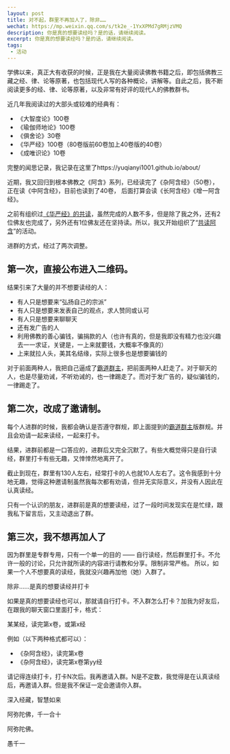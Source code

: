 ```yaml
---
layout: post
title: 对不起，群里不再加人了，除非……
wechat: https://mp.weixin.qq.com/s/tk2e_-1YxXPMd7gRMjzVMQ
description: 你是真的想要读经吗？是的话，请继续阅读。
excerpt: 你是真的想要读经吗？是的话，请继续阅读。
tags:
 - 活动
---
```


学佛以来，真正大有收获的时候，正是我在大量阅读佛教书籍之后，即包括佛教三藏之经、律、论等原著，也包括现代人写的各种概论，讲解等。自此之后，我不断阅读更多的经、律、论等原著，以及非常有好评的现代人的佛教群书。

近几年我阅读过的大部头或较难的经典有：

* 《大智度论》100卷
* 《瑜伽师地论》100卷
* 《俱舍论》30卷
* 《华严经》100卷（80卷版前60卷加上40卷版的40卷）
* 《成唯识论》10卷

完整的闻思记录，我记录在这里了https://yuqianyi1001.github.io/about/ 

近期，我又回归到根本佛教之《阿含》系列，已经读完了《杂阿含经》（50卷），正在读《中阿含经》，目前也读到了40卷，
后面打算会读《长阿含经》《增一阿含经》。

之前有组织过[《华严经》的共读](https://mp.weixin.qq.com/s?__biz=MzkzMDMzNzg3Mw==&mid=2247483977&idx=1&sn=f988db9a66ac16a425e6d0ea17ed356b&scene=21#wechat_redirect)，虽然完成的人数不多，但是除了我之外，还有2位佛友也完成了，另外还有1位佛友还在坚持读。所以，我又开始组织了“[共读阿含](https://mp.weixin.qq.com/s?__biz=MzkzMDMzNzg3Mw==&mid=2247484925&idx=1&sn=c17696ed2c682f207509debe9c9891a8&scene=21#wechat_redirect)”的活动。

进群的方式，经过了两次调整。

## 第一次，直接公布进入二维码。

结果引来了大量的并不想要读经的人：
* 有人只是想要来“弘扬自己的宗派”
* 有人只是想要来发表自己的观点，求人赞同或认可
* 有人只是想要来聊聊天
* 还有发广告的人
* 利用佛教的善心骗钱，骗捐款的人（也许有真的，但是我即没有精力也没兴趣去一一求证，关键是，一上来就要钱，大概率不像真的）
* 上来就拉人头，美其名结缘，实际上很多也是想要骗钱的

对于前面两种人，我把自己逼成了[霸道群主](https://mp.weixin.qq.com/s?__biz=MzkzMDMzNzg3Mw==&mid=2247484958&idx=1&sn=fb0b3cc929b4d3c9bcd6649e6940a577&scene=21#wechat_redirect)，把前面两种人赶走了。对于聊天的人，也是尽量劝诫，不听劝诫的，也一律踢走了。而对于发广告的，疑似骗钱的，一律踢走了。

## 第二次，改成了邀请制。

每个人进群的时候，我都会确认是否遵守群规，即上面提到的[霸道群主](https://mp.weixin.qq.com/s?__biz=MzkzMDMzNzg3Mw==&mid=2247484958&idx=1&sn=fb0b3cc929b4d3c9bcd6649e6940a577&scene=21#wechat_redirect)版群规。并且会劝请一起来读经，一起来打卡。

结果，进群前都是一口答应的，进群后又完全沉默了。有些大概觉得只是自行读经，群里打卡有些无趣，又悻悻然地离开了。

截止到现在，群里有130人左右，经常打卡的人也就10人左右了。这令我感到十分地无趣，觉得这种邀请制虽然我每次都有劝请，但并无实际意义，并没有人因此在认真读经。

只有一个认识的朋友，进群前是真的想要读经，过了一段时间发现实在是忙绿，跟我私下留言后，又主动退出了群。

## 第三次，我不想再加人了

因为群里是专群专用，只有一个单一的目的 —— 自行读经，然后群里打卡。不允许一般的讨论，只允许就所读的内容进行请教和分享。限制非常严格。
所以，如果一个人不想要真的读经，我就没兴趣再加他（她）入群了。

除非……是真的想要读经并打卡

如果是真的想要读经也可以，那就请自行打卡。不入群怎么打卡？加我为好友后，在跟我的聊天窗口里面打卡，格式：

某某经，读完第x卷，或第x经

例如（以下两种格式都可以）：
* 《杂阿含经》，读完第x卷
* 《杂阿含经》，读完第x卷第yy经

请记得连续打卡，打卡N次后。我再邀请入群。N是不定数，我觉得是在认真读经后，再邀请入群。但是我不保证一定会邀请你入群。

深入经藏，智慧如来

阿弥陀佛，千一合十

阿弥陀佛。

愚千一

